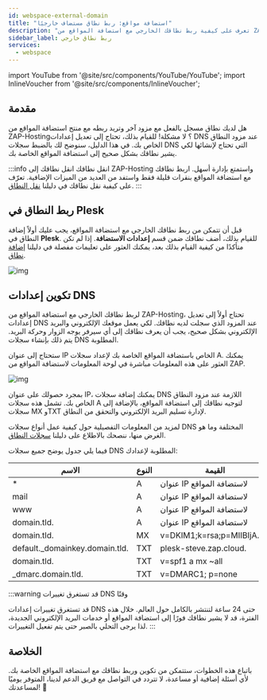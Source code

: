 ```yaml
---
id: webspace-external-domain
title: "استضافة مواقع: ربط نطاق مستضاف خارجيًا"
description: "تعرف على كيفية ربط نطاقك الخارجي مع استضافة المواقع من ZAP-Hosting لتشغيل موقعك الإلكتروني والبريد الإلكتروني بسلاسة → تعلّم المزيد الآن"
sidebar_label: ربط نطاق خارجي
services:
  - webspace
---
```


import YouTube from '@site/src/components/YouTube/YouTube';
import InlineVoucher from '@site/src/components/InlineVoucher';



## مقدمة

هل لديك نطاق مسجل بالفعل مع مزود آخر وتريد ربطه مع منتج استضافة المواقع من ZAP-Hosting؟ لا مشكلة! للقيام بذلك، تحتاج إلى تعديل إعدادات DNS عند مزود النطاق الخاص بك. في هذا الدليل، سنوضح لك بالضبط سجلات DNS التي تحتاج لإنشائها لكي يشير نطاقك بشكل صحيح إلى استضافة المواقع الخاصة بك.

:::info انقل نطاقك
انقل نطاقك إلى ZAP-Hosting واستمتع بإدارة أسهل. اربط نطاقك مع استضافة المواقع بنقرات قليلة فقط واستفد من العديد من الميزات الإضافية. تعرّف على كيفية نقل نطاقك في دليلنا [نقل النطاق](domain-transfer.md).
:::

<InlineVoucher />



## ربط النطاق في Plesk

قبل أن تتمكن من ربط نطاقك الخارجي مع استضافة المواقع، يجب عليك أولاً إضافة النطاق في **Plesk**. للقيام بذلك، أضف نطاقك ضمن قسم **إعدادات الاستضافة**. إذا لم تكن متأكدًا من كيفية القيام بذلك بعد، يمكنك العثور على تعليمات مفصلة في دليلنا [إضافة نطاق](https://zap-hosting.com/guides/docs/webspace-adddomain).

![img](https://screensaver01.zap-hosting.com/index.php/s/Kx7KDPEk3t6Tcbd/download)



## تكوين إعدادات DNS

لربط نطاقك الخارجي مع استضافة المواقع من ZAP-Hosting، تحتاج أولاً إلى تعديل إعدادات DNS عند المزود الذي سجلت لديه نطاقك. لكي يعمل موقعك الإلكتروني والبريد الإلكتروني بشكل صحيح، يجب أن يعرف نطاقك إلى أي سيرفر يوجه الزوار وحركة البريد. يتم ذلك بإنشاء سجلات DNS المطلوبة.

ستحتاج إلى عنوان IP الخاص باستضافة المواقع الخاصة بك لإعداد سجلات A. يمكنك العثور على هذه المعلومات مباشرة في لوحة المعلومات لاستضافة المواقع من ZAP.

![img](https://screensaver01.zap-hosting.com/index.php/s/DzpqenW4FwP6fbf/download)

بمجرد حصولك على عنوان IP، يمكنك إضافة سجلات DNS اللازمة عند مزود النطاق الخاص بك. تشمل هذه سجلات A لتوجيه نطاقك إلى استضافة المواقع، بالإضافة إلى سجلات MX وTXT لإدارة تسليم البريد الإلكتروني والتحقق من النطاق.

لمزيد من المعلومات التفصيلية حول كيفية عمل أنواع سجلات DNS المختلفة وما هو الغرض منها، ننصحك بالاطلاع على دليلنا [سجلات النطاق](domain-records.md).

فيما يلي جدول يوضح جميع سجلات DNS المطلوبة لإعدادك:

| الاسم                           | النوع | القيمة                           | TTL  | الأولوية |
| ------------------------------ | ---- | ------------------------------- | ---- | -------- |
| *                              | A    | عنوان IP لاستضافة المواقع       | 3600 | 0        |
| mail                           | A    | عنوان IP لاستضافة المواقع       | 3600 | 0        |
| www                            | A    | عنوان IP لاستضافة المواقع       | 3600 | 0        |
| domain.tld.                    | A    | عنوان IP لاستضافة المواقع       | 3600 | 0        |
| domain.tld.                    | MX   | v=DKIM1;k=rsa;p=MIIBIjA......   | 3600 | 10       |
| default._domainkey.domain.tld. | TXT  | plesk-steve.zap.cloud.          | 3600 | 0        |
| domain.tld.                    | TXT  | v=spf1 a mx ~all                | 3600 | 0        |
| _dmarc.domain.tld.             | TXT  | v=DMARC1; p=none                | 3600 | 0        |

:::warning قد تستغرق تغييرات DNS وقتًا

قد تستغرق تغييرات إعدادات DNS حتى 24 ساعة لتنتشر بالكامل حول العالم. خلال هذه الفترة، قد لا يشير نطاقك فورًا إلى استضافة المواقع أو خدمات البريد الإلكتروني الجديدة، لذا يرجى التحلي بالصبر حتى يتم تفعيل التغييرات.
:::




## الخلاصة
باتباع هذه الخطوات، ستتمكن من تكوين وربط نطاقك مع استضافة المواقع الخاصة بك. لأي أسئلة إضافية أو مساعدة، لا تتردد في التواصل مع فريق الدعم لدينا، المتوفر يوميًا لمساعدتك! 🙂


<InlineVoucher />